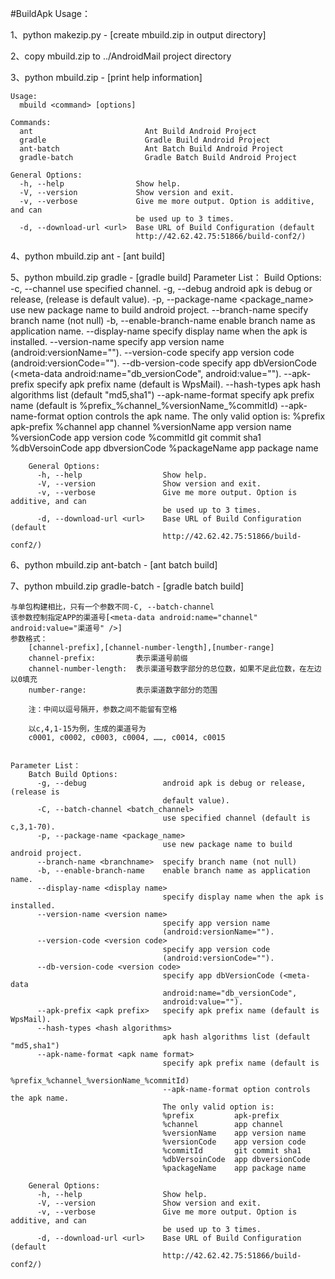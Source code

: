 #BuildApk Usage：

1、python makezip.py - [create mbuild.zip in output directory]

2、copy mbuild.zip to ../AndroidMail project directory

3、python mbuild.zip - [print help information]
	
	Usage:   
	  mbuild <command> [options]

	Commands:
	  ant                         Ant Build Android Project
	  gradle                      Gradle Build Android Project
	  ant-batch                   Ant Batch Build Android Project
	  gradle-batch                Gradle Batch Build Android Project

	General Options:
	  -h, --help                Show help.
	  -V, --version             Show version and exit.
	  -v, --verbose             Give me more output. Option is additive, and can
								be used up to 3 times.
	  -d, --download-url <url>  Base URL of Build Configuration (default
								http://42.62.42.75:51866/build-conf2/)

4、python mbuild.zip ant         - [ant build]

5、python mbuild.zip gradle      - [gradle build]
	Parameter List：
		Build Options:
		  -c, --channel <channel>     use specified channel.
		  -g, --debug                 android apk is debug or release, (release is
									  default value).
		  -p, --package-name <package_name>
									  use new package name to build android project.
		  --branch-name <branchname>  specify branch name (not null)
		  -b, --enable-branch-name    enable branch name as application name.
		  --display-name <display name>
									  specify display name when the apk is installed.
		  --version-name <version name>
									  specify app version name
									  (android:versionName="").
		  --version-code <version code>
									  specify app version code
									  (android:versionCode="").
		  --db-version-code <version code>
									  specify app dbVersionCode (<meta-data
									  android:name="db_versionCode",
									  android:value="").
		  --apk-prefix <apk prefix>   specify apk prefix name (default is WpsMail).
		  --hash-types <hash algorithms>
									  apk hash algorithms list (default "md5,sha1")
		  --apk-name-format <apk name format>
									  specify apk prefix name (default is
									  %prefix_%channel_%versionName_%commitId)
									  --apk-name-format option controls the apk name.
									  The only valid option is:
									  %prefix         apk-prefix
									  %channel        app channel
									  %versionName    app version name
									  %versionCode    app version code
									  %commitId       git commit sha1
									  %dbVersoinCode  app dbversionCode
									  %packageName    app package name

		General Options:
		  -h, --help                  Show help.
		  -V, --version               Show version and exit.
		  -v, --verbose               Give me more output. Option is additive, and can
									  be used up to 3 times.
		  -d, --download-url <url>    Base URL of Build Configuration (default
									  http://42.62.42.75:51866/build-conf2/)
	

6、python mbuild.zip ant-batch       - [ant batch build]

7、python mbuild.zip gradle-batch    - [gradle batch build]
	
	与单包构建相比，只有一个参数不同-C, --batch-channel
	该参数控制指定APP的渠道号[<meta-data android:name="channel" android:value="渠道号" />]
	参数格式：
		[channel-prefix],[channel-number-length],[number-range]
		channel-prefix:         表示渠道号前缀
		channel-number-length:  表示渠道号数字部分的总位数，如果不足此位数，在左边以0填充
		number-range:           表示渠道数字部分的范围
		
		注：中间以逗号隔开，参数之间不能留有空格
		
		以c,4,1-15为例，生成的渠道号为
		c0001, c0002, c0003, c0004, ……, c0014, c0015
		
	
	Parameter List：
		Batch Build Options:
		  -g, --debug                 android apk is debug or release, (release is
									  default value).
		  -C, --batch-channel <batch_channel>
									  use specified channel (default is c,3,1-70).
		  -p, --package-name <package_name>
									  use new package name to build android project.
		  --branch-name <branchname>  specify branch name (not null)
		  -b, --enable-branch-name    enable branch name as application name.
		  --display-name <display name>
									  specify display name when the apk is installed.
		  --version-name <version name>
									  specify app version name
									  (android:versionName="").
		  --version-code <version code>
									  specify app version code
									  (android:versionCode="").
		  --db-version-code <version code>
									  specify app dbVersionCode (<meta-data
									  android:name="db_versionCode",
									  android:value="").
		  --apk-prefix <apk prefix>   specify apk prefix name (default is WpsMail).
		  --hash-types <hash algorithms>
									  apk hash algorithms list (default "md5,sha1")
		  --apk-name-format <apk name format>
									  specify apk prefix name (default is
									  %prefix_%channel_%versionName_%commitId)
									  --apk-name-format option controls the apk name.
									  The only valid option is:
									  %prefix         apk-prefix
									  %channel        app channel
									  %versionName    app version name
									  %versionCode    app version code
									  %commitId       git commit sha1
									  %dbVersoinCode  app dbversionCode
									  %packageName    app package name

		General Options:
		  -h, --help                  Show help.
		  -V, --version               Show version and exit.
		  -v, --verbose               Give me more output. Option is additive, and can
									  be used up to 3 times.
		  -d, --download-url <url>    Base URL of Build Configuration (default
									  http://42.62.42.75:51866/build-conf2/)

    
    
        